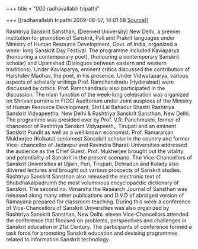 +++
title = "000 radhavallabh tripathi"

+++
[[radhavallabh tripathi	2009-08-07, 14:01:58 [Source](https://groups.google.com/g/bvparishat/c/114LkDyExTA)]]



Rashtriya Sanskrit Sansthan, (Deemed University) New Delhi, a premier institution for promotion of Sanskrit, Pali and Prakrit languages under Ministry of Human Resource Development, Govt. of India, organized a week- long Sanskrit Day Festival. The programme included Kaviaparya (honouring a contemporary poet),  (honouring a contemporary Sanskrit scholar) and Upanishad (Dialogues between eastern and western traditions). Under Kaviaparya, eminent critics discussed the contribution of Harshdev Madhav, the poet, in his presence. Under Vidwataparya, various aspects of scholarly writings Prof. Ramchandradu (Hyderabad) were discussed by critics. Prof. Ramchandradu also participated in the discussion. The main function of the week-long celebration was organized on Shrivanipurnima in FICCI Auditorium under Joint auspices of the Ministry of Human Resource Development, Shri Lal Bahadur Shastri Rashtriya Sanskrit Vidyapeetha, New Delhi & Rashtriya Sanskrit Sansthan, New Delhi. The programme was presided over by Prof. V.R. Panchmukhi, former of chanceoor of Rashtriya Sanskrit Vidyapeeth,, Tirupati and an eminent Sanskrit Pundit as well as a well known economist. Prof. Ramaranjan Mukherjee (Kolkata) seniomost Sansskrit scholar in the country and former Vice- chancellor of Jadavpur and Ravindra Bharati Universities addressed the audience as the Chief Guest. Prof. Mukherjee brought out the vitality and potentiality of Sanskrit in the present scenario. The Vice-Chancellors of Sanskrit Universities at Ujjain, Puri, Tirupati, Dehradun and Kalady also dilvered lectures and brought out various prospects of Sanskrit studies. Rashtriya Sanskrit Sansthan also released the electronic text of
Shubdhakalpadrumh the most voluminous encyclopaedic dictionary of Sanskrit. The second no. Vimarsha the Research Journal of Sansthan was released along many other publications and D.V.D of abridged version of Ramayana prepared for classroom teaching. During this week a conference of Vice-Chancellors of Sanskrit Universities was also organized by Rashtriya Sanskrit Sansthan, New Delhi. eleven Vice-Chancellors attended the conference that focused on problems, perspectives and challenges in Sanskrit education in 21st Century. The participants of conference formed a task force for promoting Sanskrit education and devising programmes related to information Sanskrit technology.  
  
  

